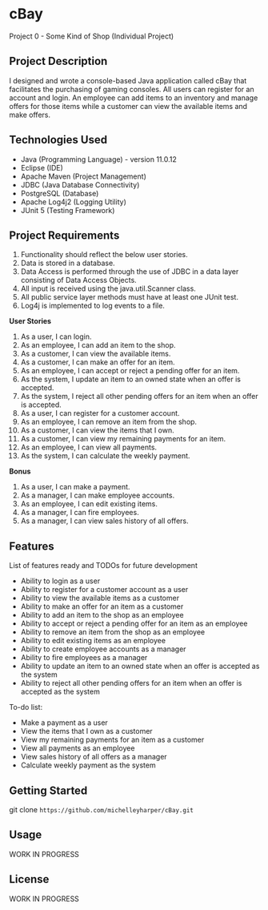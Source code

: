 # cBay

Project 0 - Some Kind of Shop (Individual Project)

Project Description
-----
I designed and wrote a console-based Java application called cBay that facilitates the purchasing of gaming consoles. All users can register for an account and login. An employee can add items to an inventory and manage offers for those items while a customer can view the available items and make offers.

Technologies Used
-----
* Java (Programming Language) - version 11.0.12
* Eclipse (IDE)
* Apache Maven (Project Management)
* JDBC (Java Database Connectivity)
* PostgreSQL (Database)
* Apache Log4j2 (Logging Utility)
* JUnit 5 (Testing Framework)

Project Requirements
-----
1. Functionality should reflect the below user stories.
2. Data is stored in a database.
3. Data Access is performed through the use of JDBC in a data layer consisting of Data Access Objects.
4. All input is received using the java.util.Scanner class.
5. All public service layer methods must have at least one JUnit test.
6. Log4j is implemented to log events to a file.

**User Stories**
1. As a user, I can login.
2. As an employee, I can add an item to the shop.
3. As a customer, I can view the available items.
4. As a customer, I can make an offer for an item.
5. As an employee, I can accept or reject a pending offer for an item.
6. As the system, I update an item to an owned state when an offer is accepted.
7. As the system, I reject all other pending offers for an item when an offer is accepted.
8. As a user, I can register for a customer account.
9. As an employee, I can remove an item from the shop.
10. As a customer, I can view the items that I own.
11. As a customer, I can view my remaining payments for an item.
12. As an employee, I can view all payments.
13. As the system, I can calculate the weekly payment.

**Bonus**
1. As a user, I can make a payment.
2. As a manager, I can make employee accounts.
3. As an employee, I can edit existing items.
4. As a manager, I can fire employees.
5. As a manager, I can view sales history of all offers.

Features
-----
List of features ready and TODOs for future development
* Ability to login as a user
* Ability to register for a customer account as a user
* Ability to view the available items as a customer
* Ability to make an offer for an item as a customer
* Ability to add an item to the shop as an employee
* Ability to accept or reject a pending offer for an item as an employee
* Ability to remove an item from the shop as an employee
* Ability to edit existing items as an employee
* Ability to create employee accounts as a manager
* Ability to fire employees as a manager
* Ability to update an item to an owned state when an offer is accepted as the system
* Ability to reject all other pending offers for an item when an offer is accepted as the system

To-do list:
* Make a payment as a user
* View the items that I own as a customer
* View my remaining payments for an item as a customer
* View all payments as an employee
* View sales history of all offers as a manager
* Calculate weekly payment as the system

Getting Started
-----
git clone `https://github.com/michelleyharper/cBay.git`

Usage
-----
WORK IN PROGRESS

License
-----
WORK IN PROGRESS
